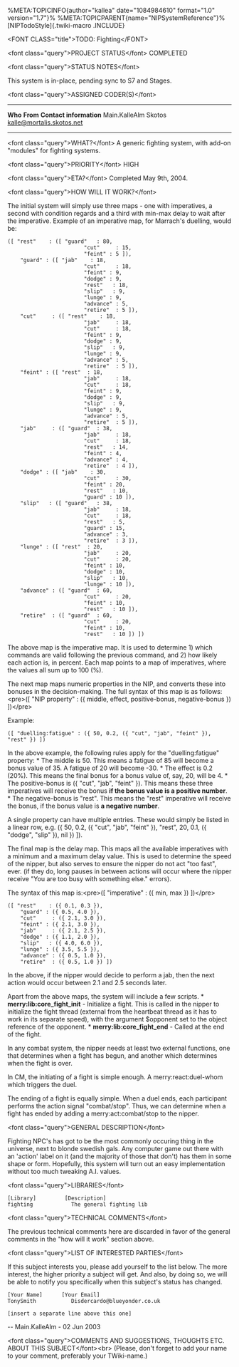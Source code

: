 %META:TOPICINFO{author=\"kallea\" date=\"1084984610\" format=\"1.0\"
version=\"1.7\"}% %META:TOPICPARENT{name=\"NIPSystemReference\"}%
[NIPTodoStyle]{.twiki-macro .INCLUDE}

\<FONT CLASS=\"title\"\>TODO: Fighting\</FONT\>

\<font class=\"query\"\>PROJECT STATUS\</font\> COMPLETED

\<font class=\"query\"\>STATUS NOTES\</font\>

This system is in-place, pending sync to S7 and Stages.

\<font class=\"query\"\>ASSIGNED CODER(S)\</font\>

  --------------- ---------- -----------------------------
  **Who**         **From**   **Contact information**
  Main.KalleAlm   Skotos     <kalle@mortalis.skotos.net>
  --------------- ---------- -----------------------------

\<font class=\"query\"\>WHAT?\</font\> A generic fighting system, with
add-on \"modules\" for fighting systems.

\<font class=\"query\"\>PRIORITY\</font\> HIGH

\<font class=\"query\"\>ETA?\</font\> Completed May 9th, 2004.

\<font class=\"query\"\>HOW WILL IT WORK?\</font\>

The initial system will simply use three maps - one with imperatives, a
second with condition regards and a third with min-max delay to wait
after the imperative. Example of an imperative map, for Marrach\'s
duelling, would be:

    ([ "rest"    : ([ "guard"   : 80, 
                            "cut"     : 15,
                            "feint" : 5 ]),
        "guard" : ([ "jab"    : 18,
                            "cut"     : 18,
                            "feint" : 9,
                            "dodge" : 9,
                            "rest"   : 18,
                            "slip"   : 9,
                            "lunge" : 9,
                            "advance" : 5,
                            "retire"  : 5 ]),
        "cut"     : ([ "rest"    : 18,
                            "jab"     : 18,
                            "cut"     : 18,
                            "feint" : 9,
                            "dodge" : 9,
                            "slip"   : 9,
                            "lunge" : 9,
                            "advance" : 5,
                            "retire"  : 5 ]),
        "feint" : ([ "rest"  : 18,
                            "jab"     : 18,
                            "cut"     : 18,
                            "feint" : 9,
                            "dodge" : 9,
                            "slip"   : 9,
                            "lunge" : 9,
                            "advance" : 5,
                            "retire"  : 5 ]),
        "jab"     : ([ "guard"  : 38,
                            "jab"     : 18,
                            "cut"     : 18,
                            "rest"   : 14,
                            "feint" : 4,
                            "advance" : 4,
                            "retire"  : 4 ]),
        "dodge" : ([ "jab"    : 30,
                            "cut"     : 30,
                            "feint" : 20,
                            "rest"   : 10,
                            "guard" : 10 ]),
        "slip"   : ([ "guard"   : 38,
                            "jab"     : 18,
                            "cut"     : 18,
                            "rest"   : 5,
                            "guard" : 15,
                            "advance" : 3,
                            "retire"  : 3 ]),
        "lunge" : ([ "rest"  : 20,
                            "jab"     : 20,
                            "cut"     : 20,
                            "feint" : 10,
                            "dodge" : 10,
                            "slip"   : 10,
                            "lunge" : 10 ]),
        "advance" : ([ "guard"  : 60,
                            "cut"     : 20,
                            "feint" : 10,
                            "rest"   : 10 ]),
        "retire"  : ([ "guard"  : 60,
                            "cut"     : 20,
                            "feint" : 10,
                            "rest"   : 10 ]) ])

The above map is the imperative map. It is used to determine 1) which
commands are valid following the previous command, and 2) how likely
each action is, in percent. Each map points to a map of imperatives,
where the values all sum up to 100 (%).

The next map maps numeric properties in the NIP, and converts these into
bonuses in the decision-making. The full syntax of this map is as
follows:\<pre\>(\[ \"NIP property\" : ({ middle, effect, positive-bonus,
negative-bonus }) \])\</pre\>

Example:

    ([ "duelling:fatigue" : ({ 50, 0.2, ({ "cut", "jab", "feint" }), "rest" }) ])

In the above example, the following rules apply for the
\"duelling:fatigue\" property: \* The middle is 50. This means a fatigue
of 85 will become a bonus value of 35. A fatigue of 20 will become -30.
\* The effect is 0.2 (20%). This means the final bonus for a bonus value
of, say, 20, will be 4. \* The positive-bonus is ({ \"cut\", \"jab\",
\"feint\" }). This means these three imperatives will receive the bonus
**if the bonus value is a positive number**. \* The negative-bonus is
\"rest\". This means the \"rest\" imperative will receive the bonus, if
the bonus value is **a negative number**.

A single property can have multiple entries. These would simply be
listed in a linear row, e.g. ({ 50, 0.2, ({ \"cut\", \"jab\", \"feint\"
}), \"rest\", 20, 0.1, ({ \"dodge\", \"slip\" }), nil }) \]).

The final map is the delay map. This maps all the available imperatives
with a minimum and a maximum delay value. This is used to determine the
speed of the nipper, but also serves to ensure the nipper do not act
\"too fast\", ever. (if they do, long pauses in between actions will
occur where the nipper receive \"You are too busy with something else.\"
errors).

The syntax of this map is:\<pre\>(\[ \"imperative\" : ({ min, max })
\])\</pre\>

    ([ "rest"    : ({ 0.1, 0.3 }),
        "guard" : ({ 0.5, 4.0 }),
        "cut"     : ({ 2.1, 3.0 }),
        "feint" : ({ 2.1, 3.0 }),
        "jab"     : ({ 2.1, 2.5 }),
        "dodge" : ({ 1.1, 2.0 }),
        "slip"   : ({ 4.0, 6.0 }),
        "lunge" : ({ 3.5, 5.5 }),
        "advance" : ({ 0.5, 1.0 }),
        "retire"  : ({ 0.5, 1.0 }) ])

In the above, if the nipper would decide to perform a jab, then the next
action would occur between 2.1 and 2.5 seconds later.

Apart from the above maps, the system will include a few scripts. \*
**merry:lib:core_fight_init** - Initialize a fight. This is called in
the nipper to initialize the fight thread (external from the heartbeat
thread as it has to work in its separate speed), with the argument
\$opponent set to the object reference of the opponent. \*
**merry:lib:core_fight_end** - Called at the end of the fight.

In any combat system, the nipper needs at least two external functions,
one that determines when a fight has begun, and another which determines
when the fight is over.

In CM, the initiating of a fight is simple enough. A
merry:react:duel-whom which triggers the duel.

The ending of a fight is equally simple. When a duel ends, each
participant performs the action signal \"combat/stop\". Thus, we can
determine when a fight has ended by adding a merry:act:combat/stop to
the nipper.

\<font class=\"query\"\>GENERAL DESCRIPTION\</font\>

Fighting NPC\'s has got to be the most commonly occuring thing in the
universe, next to blonde swedish gals. Any computer game out there with
an \'action\' label on it (and the majority of those that don\'t) has
them in some shape or form. Hopefully, this system will turn out an easy
implementation without too much tweaking A.I. values.

\<font class=\"query\"\>LIBRARIES\</font\>

    [Library]         [Description]
    fighting            The general fighting lib

\<font class=\"query\"\>TECHNICAL COMMENTS\</font\>

The previous technical comments here are discarded in favor of the
general comments in the \"how will it work\" section above.

\<font class=\"query\"\>LIST OF INTERESTED PARTIES\</font\>

If this subject interests you, please add yourself to the list below.
The more interest, the higher priority a subject will get. And also, by
doing so, we will be able to notify you specifically when this
subject\'s status has changed.

    [Your Name]      [Your Email]
    TonySmith           Disdercardo@blueyonder.co.uk

    [insert a separate line above this one]

\-- Main.KalleAlm - 02 Jun 2003

\<font class=\"query\"\>COMMENTS AND SUGGESTIONS, THOUGHTS ETC. ABOUT
THIS SUBJECT\</font\>\<br\> (Please, don\'t forget to add your name to
your comment, preferably your TWiki-name.)
